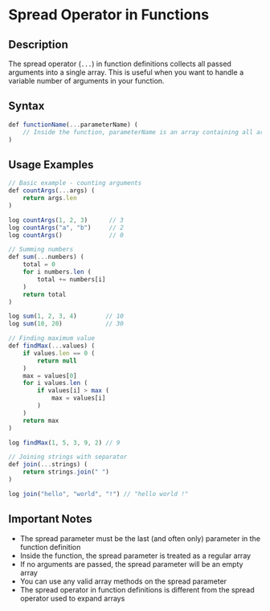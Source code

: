 # Spread Operator in Functions

## Description

The spread operator (`...`) in function definitions collects all passed arguments into a single array. This is useful when you want to handle a variable number of arguments in your function.

## Syntax

```javascript
def functionName(...parameterName) (
    // Inside the function, parameterName is an array containing all arguments
)
```

## Usage Examples

```javascript
// Basic example - counting arguments
def countArgs(...args) (
    return args.len
)

log countArgs(1, 2, 3)      // 3
log countArgs("a", "b")     // 2
log countArgs()             // 0

// Summing numbers
def sum(...numbers) (
    total = 0
    for i numbers.len (
        total += numbers[i]
    )
    return total
)

log sum(1, 2, 3, 4)        // 10
log sum(10, 20)            // 30

// Finding maximum value
def findMax(...values) (
    if values.len == 0 (
        return null
    )
    max = values[0]
    for i values.len (
        if values[i] > max (
            max = values[i]
        )
    )
    return max
)

log findMax(1, 5, 3, 9, 2) // 9

// Joining strings with separator
def join(...strings) (
    return strings.join(" ")
)

log join("hello", "world", "!") // "hello world !"
```

## Important Notes

- The spread parameter must be the last (and often only) parameter in the function definition
- Inside the function, the spread parameter is treated as a regular array
- If no arguments are passed, the spread parameter will be an empty array
- You can use any valid array methods on the spread parameter
- The spread operator in function definitions is different from the spread operator used to expand arrays 